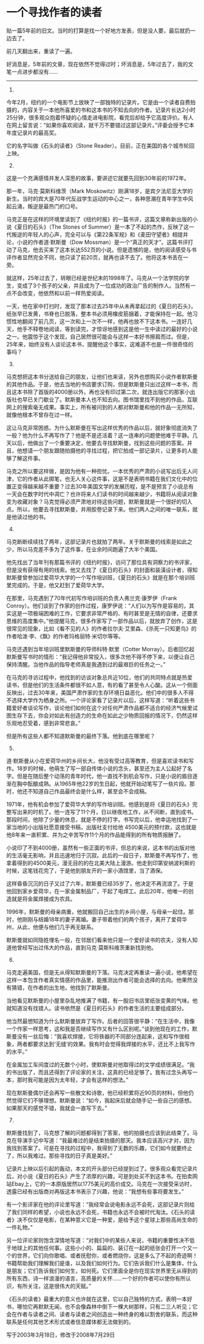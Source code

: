 # 一个寻找作者的读者

贴一篇5年前的旧文。当时的打算是找一个好地方发表，但是没人要，最后就扔一边去了。

前几天翻出来，重读了一遍。

好消息是，5年前的文章，现在依然不觉得过时；坏消息是，5年过去了，我的文笔一点进步都没有……

---

1.

今年2月，纽约的一个电影节上放映了一部独特的记录片。它是由一个读者自费拍摄的，内容关于一本他所喜爱的书和这本书的不知去向的作者。记录片长达2小时25分钟，很多观众抱着怀疑的心情走进电影院，看完后却给予它高度评价。有人在网上留言说：“如果你喜欢阅读，就千万不要错过这部记录片。”评委会授予它本年度记录片的最高奖。

它的名字叫做《石头的读者》（Stone Reader）。目前，正在美国的各个城市轮回上映。

2.

这是一个充满感情并发人深思的故事，要讲述它就要先回到30年前的1972年。

那一年，马克·莫斯科维茨（Mark Moskowitz）刚满18岁，是宾夕法尼亚大学的新生。当时的宾大是70年代反战学生运动的中心之一，各种思潮在青年学生中风起云涌，叛逆是最热门的口号。

马克正是在这样的环境里读到了《纽约时报》的一篇书评，这篇文章称新出版的小说《夏日的石头》（The Stones of Summer）是一本了不起的杰作，反映了这一代叛逆的年轻人的心声，完全可以与《第22条军规》和《麦田守望者》相提并论，小说的作者道·默斯曼（Dow Mossman）是一个“真正的天才”。这篇书评打动了马克，他去买来了这本长达552页的小说。但是遗憾的是，他的阅读感受与书评作者显然完全不同，他只读了前20页，就再也读不去了。他将这本书丢在一旁。

就这样，25年过去了，转眼已经是世纪末的1998年了。马克从一个法学院的学生，变成了3个孩子的父亲，并且成为了一位成功的政治广告的制作人。当然有一点不会改变，他依然和以前一样热爱阅读。

一天，他在家中打扫时，发现了那本过去25年中从未再拿起过的《夏日的石头》，纸张早已发黄，书脊也已脱落，整本书必须用橡皮筋捆着，才能保持在一起。他习惯性地翻阅了前几页，这一次和上一次不一样，他再也放不下这本书。一连好几天，他手不释卷地阅读，等到读完，才惊讶地感到这是他一生中读过的最好的小说之一。他震惊于这个发现，自己居然很可能会与这样一本好书擦肩而过。但是，25年来，始终没有人谈论这本书，提醒他这个事实，这难道不也是一件很奇怪的事吗？

3.

马克想把这本书分送给自己的朋友，让他们也来读，另外也想购买小说作者默斯曼的其他作品。于是，他去当地的书店要求订购，但是默斯曼只出过这样一本书，而且这本书除了首版的4000册以外，再也没有印过第二次，就连出版它的那家小出版社也早已关门歇业了。默斯曼本人也不知去向。图书馆里找不到他的作品，互联网上的搜索毫无成果。事实上，所有被问到的人都对默斯曼和他的作品一无所知，就像他根本不曾存在过一样。

这让马克非常困惑。为什么默斯曼在写出这样优秀的作品以后，就好象彻底消失了一般？他为什么不再写作了？他是不是还活着？这一连串的问题使他难于平静。几天以后，他做出了一个重要决定，他要去寻找默斯曼，找到这些问题的答案。并且，他想请一个朋友跟随拍摄他的寻找过程，把它拍成一部记录片，让更多的人能够了解这件事。

马克之所以要这样做，是因为他有一种担忧。一本优秀的严肃的小说写出后无人问津，它的作者从此掷笔，也无人关心这件事，这是不是表明书籍在我们文化中的位置正变得越来越不重要？过去30年美国文学的发展历程，是不是预言了小说总有一天会在数字时代中凋亡？也许将来人们读书的时间越来越少，书籍将从阅读对象变为收藏对象？马克觉得必须严肃地对待这些问题，默斯曼就是一个很好的切入点。所以，他要去寻找默斯曼，并用胶卷记录下来。他们两人之间的唯一联系，就是他读过他的书。

4.

马克断断续续找了两年，这部记录片也就拍了两年。关于默斯曼的线索是如此之少，所以马克差不多为了这件事，在业余时间跑遍了大半个美国。

他先找出了当年刊有那篇书评的《纽约时报》，访问了那位具有洞察力的书评家，但是没有获得有用的线索。他又去找了《夏日的石头》的封面和装潢设计者，得知默斯曼曾参加过爱荷华大学的一个写作培训班，《夏日的石头》就是在那个培训班里完成的。于是，他又赶到了爱荷华大学。

在那里，马克遇到了70年代初写作培训班的负责人弗兰克·康罗伊（Frank Conroy）。他们谈到了作家的创作过程，康罗伊说：“人们以为写作是容易的，其实这是一项极端困难的工作，它要求非常严格的、有时甚至是无情的自律，还要求思维的高度集中。”他提醒马克，很多作家写了一部作品以后，就放弃了创作，这是很常见的现象，比如《看不见的人》的作者拉尔夫·艾里森、《杀死一只知更鸟》的作者哈泼·李、《飘》的作者玛格丽特·米切尔等等。

马克还遇到当年培训班里默斯曼的导师科特·默里（Cotter Morray）。后者回忆起默斯曼写书时的情形：“我记得他非常投入，很多次他不得不停下来，以便让自己保持清醒。当他作品的指导老师真是我遇到过的最艰巨的任务之一。”

在马克的寻访过程中，他找到的访谈对象总共近10位，他们的共同特点就是热爱读书，但是他们的生活条件都很不如人意，有的看了甚至令人心酸。这从一个侧面反映出，过去30年来，美国严肃作家的生存环境日益恶化。他们中的很多人不得不选择大学作为栖身之所。一个评论家看了记录片以后，这样写道：“听着这些书籍爱好者谈论写作，谈论他们如何在这个对任何严肃作品都不适合的经济气候里试图生存下去，你会对如此有创造力的生命在如此之少物质回报的情况下，仍然这样乐观地忍受着，感到非常悲哀。”

但是所有这些人都不知道默斯曼的最终下落。他到底在哪里呢？

5.

道·默斯曼从小在爱荷华州的乡间长大，他没有受过高等教育，但是喜欢读书和写作。18岁的时候，他萌生了写一部自传体小说的念头，甚至还为主人公起好了名字。但是在随后整个动荡的青年时代，他一直找不到机会写作，只是小说的眉目逐渐在胸中酝酿成熟。从1965年他22岁的生日起，他就开始动笔写了一些片段。那时，他还不知道自己作品最终会是什么样，甚至会不会成稿。

1971年，他有机会参加了爱荷华大学的写作培训班。他感到是将《夏日的石头》完整写出来的时机了。他一连写了11个月，日以继夜地工作，从不间断，直到成书。那段时间，他除了少量的休息，就是不停的打字。书写完以后，他幸运地找到了一家当地的小出版社愿意接受书稿，出版社支付给他 4500美元的预付款，这也就是他8年来一直积累、并为之辛苦写作11个月的作品能得到的所有物质报酬了。

小说印了不到4000册，虽然有一些正面的书评，但总的来说，这本书的出版对他的生活毫无影响，并且迅速地归于沉寂。此后的一段日子，默斯曼不再写作了，他拿着得到的4500美元，漫无目的的在北美大陆上漫游。他走到印第安纳波利斯的时候，这笔钱花完了，于是他到朋友开的一家小酒馆里，当了酒保。

这样昏昏沉沉的日子又过了六年，默斯曼已经35岁了，他决定不再流浪了。于是他回到家乡爱荷华，在一家金属制品厂，干起了电焊工。此后20年，他唯一的创造就是将金属焊接成为农具。

1996年，默斯曼的母亲病重，他就搬回自己出生的乡间小屋，与母亲一起住。那时，他刚刚与结婚18年的妻子离婚。妻子带着他们的两个孩子，离开了爱荷华州，从此，他便与他们几乎再无联系。

默斯曼就如同隐姓埋名一般，在邻居们看来他只是一个爱好读书的农夫，没有人知道他曾经写出过伟大的作品，直到马克·莫斯科维茨重新找到他。

6.

马克走遍美国，但是无从得知默斯曼的下落。马克决定再重读一遍小说，他希望在这样一本包含作者真实情感的作品里，能推测出作者可能会选择的去向。他果然没有猜错，在作者的出生地，他找到了默斯曼。

当他看见默斯曼的小屋里杂乱地推满了书籍，有一股旧书店里纸张变黄的气味。他就知道没有找错人。读书依然是《夏日的石头》的作者生活的主要组成部分。

他当然最想知道为什么默斯曼放弃了写作。后者的回答很平静：“在生活中，我像一个作家一样思考，这和我是否继续写作又有什么区别呢。”谈到他现在的工作，默斯曼没有一丝后悔：“我喜欢焊接，它将铁器的不同部分连起来，这和写作很相象，两者都要求达到‘无缝’的效果。我有时会觉得我焊接的水平，还比不上我写作的水平。”

在金属加工车间度过的无数个小时，使默斯曼对他取得过的文学成绩很满足。“我的书出版了，而且还得到了评论家的关注，这真的已经足够了。我有过念头再写一本，那时我可能是因为太年轻，才会有这样的想法。”

现在默斯曼偶尔还会再写一些散文和诗歌，他已经积累将近90页的材料，但他仍然觉得它们不够理想。默斯曼说：“如今，我起床后就会随手记一些自己的感想。如果那天的感觉不错，我就会一直写下去。”

7.

默斯曼找到了，马克想了解的问题都得到了答案，他的拍摄也应该到此结束了。马克在导演手记中写道：“我最难过的是结束拍摄的那天。我本应该高兴才对，因为我找到答案了。可是在寻找的过程中，我得到了无数的乐趣，它们如今就要终止了，所以我难过。那些寻找的日子真是美好。”

记录片上映以后引起的轰动，本文的开头部分已经提到过了。很多观众看完记录片后，对小说《夏日的石头》产生了浓厚的兴趣，可是到处买不到这本书。在拍卖网站Ebay上，它的一本原版居然以1775美元的高价成交。马克在一次接受采访时，透露已经有出版商对再版这本书表示了兴趣，他说：“我想有些事将要发生。”

有一个影评家在他的评论里写道：“我经常会说电影永远不会死，这部记录片则给了我们同样的希望，小说也永远不会死，书籍也永远不会被时代淘汰。《石头的读者》决不仅仅是电影，在某种意义它是一种爱，是给予这个星球上那些高尚生命的一件礼物。”

另一位评论家则饱含深情地写道：“对我们中的某些人来说，书籍的重要性决不低于地球上的其他任何事。这些小小的、扁扁的、装订在一起的纸张会打开一个又一个的世界，它们向你歌唱、或者抚慰你，或者燃烧你，这是多么了不起的奇迹啊！书籍帮助我们理解我们是谁，以及我们如何行为。它们告诉我们什么是集体，什么是朋友；它们告诉我们如何生，如何死。它们里面全是你在现实世界里无从得到的所有东西，诗一样浪漫的语言，高质量的关怀……一个好的作者可以使你有所认识，有所关注，这是很伟大的天赋。”

《石头的读者》最重大的意义也许就在这里，它以自己独特的方式，表明一本好书，哪怕它再默默无闻，也不会像森林中倒下一棵大树那样，只有二三人听见；它会在作者与读者之间、读者与读者之间创造出一种终身的难以割舍的联系，而这种联系是任何其他艺术形式或者信息媒体都无法做到的。

写于2003年3月18日，修改于2008年7月29日
